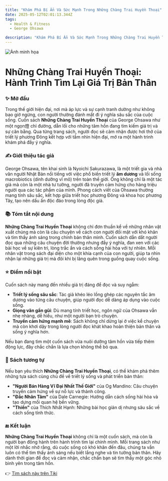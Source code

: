 ```yaml
---
title: "Khám Phá Bí Ẩn Và Sức Mạnh Trong Những Chàng Trai Huyền Thoại"
date: 2025-05-12T02:01:13.344Z
tags:
  - Health & Fitness
  - George Ohsawa

description: "Khám Phá Bí Ẩn Và Sức Mạnh Trong Những Chàng Trai Huyền Thoại"
---
```


![Ảnh minh họa](https://images.unsplash.com/photo-1529590003495-b2646e2718bf?crop=entropy&cs=tinysrgb&fit=max&fm=jpg&ixid=M3w3MzA0NDl8MHwxfHNlYXJjaHwxfHxib29rJTJDcmVhZGluZ3xlbnwwfHx8fDE3NDY5Mjg4NzB8MA&ixlib=rb-4.1.0&q=80&w=400) 

 # Những Chàng Trai Huyền Thoại: Hành Trình Tìm Lại Giá Trị Bản Thân

### ✨ Mở đầu  
Trong thế giới hiện đại, nơi mà áp lực và sự cạnh tranh dường như không bao giờ ngừng, con người thường đánh mất đi ý nghĩa sâu sắc của cuộc sống. Cuốn sách **Những Chàng Trai Huyền Thoại** của George Ohsawa như một ngọn燈 chỉ đường, dẫn lối cho những tâm hồn đang tìm kiếm giá trị và sự cân bằng. Qua từng trang sách, người đọc sẽ cảm nhận được hơi thở của triết lý phương Đông kết hợp với tầm nhìn hiện đại, mở ra một hành trình khám phá đầy ý nghĩa.

### ✍️ Giới thiệu tác giả  
George Ohsawa, tên khai sinh là Nyoichi Sakurazawa, là một triết gia và nhà văn người Nhật Bản nổi tiếng với việc phổ biến triết lý **âm dương** và lối sống macrobiotics (dinh dưỡng vĩ mô) trên toàn thế giới. Ông không chỉ là một tác giả mà còn là một nhà tư tưởng, người đã truyền cảm hứng cho hàng triệu người qua các tác phẩm của mình. Phong cách viết của Ohsawa thường mang tính sâu sắc, kết hợp giữa triết học phương Đông và khoa học phương Tây, tạo nên dấu ấn độc đáo trong lòng độc giả.

### 📚 Tóm tắt nội dung  
**Những Chàng Trai Huyền Thoại** không chỉ đơn thuần kể về những nhân vật xuất chúng mà còn là câu chuyện về cách con người đối mặt với khó khăn và tìm thấy ánh sáng trong chính bản thân mình. Cuốn sách dẫn dắt người đọc qua những câu chuyện đời thường nhưng đầy ý nghĩa, đan xen với các bài học về sự kiên trì, lòng trắc ẩn và cách sống hài hòa với tự nhiên. Mỗi nhân vật trong sách đại diện cho một khía cạnh của con người, giúp ta nhìn nhận lại những giá trị mà đôi khi bị lãng quên trong guồng quay cuộc sống.

### ⭐ Điểm nổi bật  
Cuốn sách này mang đến nhiều giá trị đáng để đọc và suy ngẫm:  
- **Triết lý sống sâu sắc**: Tác giả khéo léo lồng ghép các nguyên tắc âm dương vào từng câu chuyện, giúp người đọc dễ dàng áp dụng vào cuộc sống.  
- **Giọng văn gần gũi**: Dù mang tính triết học, ngôn ngữ của Ohsawa vẫn nhẹ nhàng, dễ hiểu, như một người bạn trò chuyện.  
- **Truyền cảm hứng mạnh mẽ**: Sách không chỉ dừng lại ở việc kể chuyện mà còn khơi dậy trong lòng người đọc khát khao hoàn thiện bản thân và sống ý nghĩa hơn.  

Nếu bạn đang tìm một cuốn sách vừa nuôi dưỡng tâm hồn vừa tiếp thêm động lực, đây chắc chắn là lựa chọn không thể bỏ qua.

### 📖 Sách tương tự  
Nếu bạn yêu thích **Những Chàng Trai Huyền Thoại**, có thể khám phá thêm những tựa sách cùng chủ đề về triết lý sống và phát triển bản thân:  
- **"Người Bán Hàng Vĩ Đại Nhất Thế Giới"** của Og Mandino: Câu chuyện truyền cảm hứng về sự nỗ lực và thành công.  
- **"Đắc Nhân Tâm"** của Dale Carnegie: Hướng dẫn cách sống hài hòa và tạo dựng mối quan hệ bền vững.  
- **"Thiền"** của Thích Nhất Hạnh: Những bài học giản dị nhưng sâu sắc về cách sống tỉnh thức.  

### 🔚 Kết luận  
**Những Chàng Trai Huyền Thoại** không chỉ là một cuốn sách, mà còn là người bạn đồng hành trên hành trình tìm lại chính mình. Mỗi trang sách như một lời nhắc nhở rằng, dù cuộc sống có khó khăn đến đâu, chúng ta vẫn luôn có thể tìm thấy ánh sáng nếu biết lắng nghe và tin tưởng bản thân. Hãy dành thời gian để đọc và cảm nhận, chắc chắn bạn sẽ tìm thấy một góc nhỏ bình yên trong tâm hồn.

👉 [Tìm sách này trên Tiki](https://tiki.vn/search?q=Nh%E1%BB%AFng%20Ch%C3%A0ng%20Trai%20Huy%E1%BB%81n%20Tho%E1%BA%A1i)